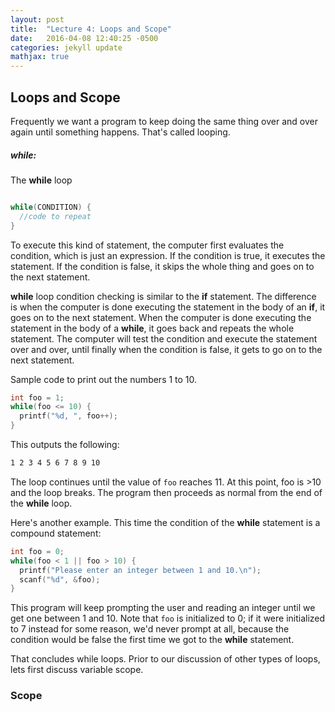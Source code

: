 ```yaml
---
layout: post
title:  "Lecture 4: Loops and Scope"
date:   2016-04-08 12:40:25 -0500
categories: jekyll update
mathjax: true
---
```


## Loops and Scope

Frequently we want a program to keep doing the same thing over and over again until something happens.  That's called looping.

##### while:

The **while** loop

 ```c

 while(CONDITION) {
   //code to repeat
 }
 ```

 To execute this kind of statement, the computer first evaluates the
 condition, which is just an expression.  If the condition is true, it
 executes the statement.  If the condition is false, it skips the whole
 thing and goes on to the next statement.

 **while** loop condition checking is similar to the **if** statement.  The difference is
when the computer is done executing the statement in the body of an **if**, it
 goes on to the next statement.  When the computer is done executing the
 statement in the body of a **while**, it goes back and repeats the
 whole statement.  The computer will test the condition and execute the
 statement over and over, until finally when the condition is false, it
 gets to go on to the next statement.

 Sample code to print out the numbers 1 to 10.

 ```c
 int foo = 1;
 while(foo <= 10) {
   printf("%d, ", foo++);
 }
 ```

This outputs the following:

```bash
1 2 3 4 5 6 7 8 9 10
```

The loop continues until the value of `foo` reaches 11.  At this point, foo is >10 and the loop breaks.  The program then proceeds as normal from the end of the **while** loop.


Here's another example.  This time the condition of the **while** statement
is a compound statement:

```c
int foo = 0;
while(foo < 1 || foo > 10) {
  printf("Please enter an integer between 1 and 10.\n");
  scanf("%d", &foo);
}
```

This program will keep prompting the user and reading an integer until we
get one between 1 and 10.  Note that `foo` is initialized to 0; if it
were initialized to 7 instead for some reason, we'd never prompt at
all, because the condition would be false the first time we got to the
 **while** statement.

That concludes while loops.  Prior to our discussion of other types of loops, lets first discuss variable scope.

### Scope
